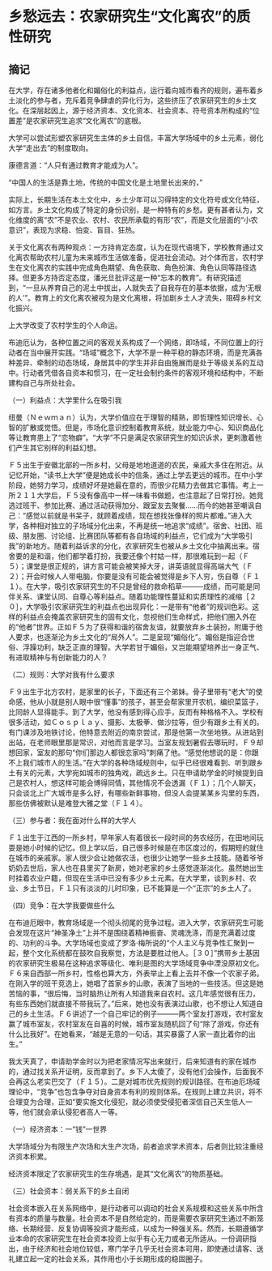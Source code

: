 # 乡愁远去：农家研究生“文化离农”的质性研究

## 摘记

在大学，存在诸多他者化和媚俗化的利益点，运行着向城市看齐的规则，遍布着乡土淡化的参与者，充斥着竞争肆虐的异化行为，这些挤压了农家研究生的乡土文化。在深层起因上，源于经济资本、文化资本、社会资本、符号资本所构成的“位置差”是农家研究生追求“文化离农”的底根。

大学可以尝试形塑农家研究生主体的乡土自信，丰富大学场域中的乡土元素，弱化大学“走出去”的制度取向。



康德言道：“人只有通过教育才能成为人”。

“中国人的生活是靠土地，传统的中国文化是土地里长出来的，”

实际上，长期生活在本土文化中，乡土少年可以习得特定的文化符号或文化特征，如方言。乡土文化构成了特定的身份识别，是一种特有的乡愁。更有甚者认为，文化维度的离“农”不是农业、农村、农民所承载的有形“农”，而是文化层面的“小农意识”，表现为求稳、怕变、盲目、狂热。

关于文化离农有两种观点：一方持肯定态度，认为在现代语境下，学校教育通过文化离农帮助农村儿童为未来城市生活做准备，促进社会流动。对个体而言，农村学生在文化离农的实践中完成角色期望、角色获取、角色扮演、角色认同等路径选择。但更多方持否定态度，潘光旦批评这是一种“忘本的教育”。有研究描述到，“一旦从养育自己的泥土中拔出，人就失去了自我存在的基本依据，成为‘无根的人’”。教育上的文化离农被视为是文化离根，将加剧乡土人才流失，阻碍乡村文化振兴。

上大学改变了农村学生的个人命运。

布迪厄认为，各种位置之间的客观关系构成了一个网络，即场域，不同位置上的行动者在当中展开实践。“场域”概念下，大学不是一种平稳的静态环境，而是充满各种差异、牵制的动态场域，身居其中的学生并非自由施展而是处于等级关系的互动中。行动者凭借各自资本和惯习，在一定社会制约条件的客观环境和结构中，不断建构自己与所处社会。

（一）利益点：大学里什么在吸引我

纽曼（Ｎｅｗｍａｎ）认为，大学价值应在于理智的精熟，即哲理性知识增长、心智的扩散或觉悟。但是，市场化意识控制着教育系统，就业能力中心、知识商品化等让教育患上了“恋物癖”。“大学”不只是满足农家研究生的知识诉求，更刺激着他们产生其它别样的利益幻想。

Ｆ５出生于安徽北部的一所乡村，父母是地地道道的农民，亲戚大多住在附近。从记忆开始，“读书上大学”便是她成长中的信条，通过上学去更远的城市。在中小学阶段，她努力学习，成绩好坏是她最在意的，而很少花精力去做其它事情。考上一所２１１大学后，Ｆ５没有像高中一样一味看书做题，也注意起了日常打扮。她竞选过班干、参加比赛、通过活动获得加分、跟室友去聚餐……而今的她甚至嘲讽自己：“感觉以前就是书呆子，就顾着成绩，现在想找张像样的照片都难。”进入大学，各种相对独立的子场域分化出来，不再是统一地追求“成绩”。宿舍、社团、班级、朋友圈、讨论组、比赛团队等都有各自场域的利益点，它们成为“大学吸引我”的新地方。随着利益诉求的分化，农家研究生也被从乡土文化中抽离出来。宿舍要的是和谐，他们都学着打扮，我要还像个村姑一样，那很难玩到一起（Ｆ５）；课堂是很正规的，讲方言可能会被笑掉大牙，讲英语就显得高端大气（Ｆ２）；开会时候人人带电脑，你要是没有可能会被觉得是乡下人穷，伤自尊（Ｆ１１）。在大学，吸引农家研究生的不只是曾经的救命稻草———成绩，而可能是同伴关系、课堂认同、自尊心等利益点。随着功能理性蔓延和实质理性的减缩［２０］，大学吸引农家研究生的利益点也出现异化：一是带有“他者”的规训色彩。这样的利益点会掩盖农家研究生的固有文化，忽视他们生命样式，把他们圈入外在的“他者”世界。正如Ｆ５为了获得和谐的宿舍友谊，就要放弃乡土装扮，附庸于他人要求，也逐渐沦为乡土文化的“局外人”。二是呈现“媚俗化”。媚俗是指迎合世俗、浮躁功利，缺乏正直的理智。大学若甘于媚俗，又岂能期望培养出一身正气、有进取精神与有创新能力的人？

（二）规则：大学对我有什么要求

Ｆ９出生于北方农村，是家里的长子，下面还有三个弟妹。骨子里带有“老大”的使命感，他从小就是别人眼中很“懂事”的孩子，甚至会帮家里开农机，编织菜篮子，比同龄人显得能手。到了大学，他没有感到得心应手，反而有种格格不入。学校有很多活动，如Ｃｏｓｐｌａｙ、摄影、太极拳、做沙拉等，但少有跟乡土有关的。有门课涉及地铁讨论，他特意去附近的南京尝试，那是他第一次坐地铁。从进站到出站，在老师眼里那是常识，对他而言是学习。当室友规划暑假去哪玩时，Ｆ９却想回家，室友的那句“你们那边人都很恋家吗”刺痛了他。“感觉他想说的是：你跟不上我们城市人的生活。”在大学的各种场域规则中，似乎已经很难看到、听到跟乡土有关的元素，大学宛如城市的独角戏，疏远乡土。只在申请助学金的时候提到自己是农村人，想这样可能会博得同情，其他情况不会透漏（Ｆ１）；几个人聊天，只会谈北上广大城市是多么好，有哪些新鲜事物，但没人会提某某乡沟里的东西，那些仿佛被默认是难登大雅之堂（Ｆ１４）。

（三）参与者：我在面对什么样的大学人

Ｆ１出生于江西的一所乡村，早年家人有着很长一段时间的务农经历，在田地间玩耍是她小时候的记忆。但上学以后，自己很多时候是在市区度过的，假期短的就住在城市的亲戚家。家人很少会让她做农活，也很少让她学一些乡土技能。随着爷爷奶奶去世后，家人也在县里买了新房，她对老家的乡土感觉逐渐淡化。虽然她出生时挂着农业户籍，但现在生活中已没有多少乡土元素。在大学里，谈到乡村、农业、乡土节日，Ｆ１只有淡淡的儿时印象，已不能算是一个“正宗”的乡土人了。

（四）竞争：在大学我要做些什么

在布迪厄眼中，教育场域是一个彻头彻尾的竞争过程。进入大学，农家研究生可能会发现在这片“神圣净土”上并不是围绕着精神振奋、灵魂洗涤，而是充满着过度的、功利的斗争。大学场域也变成了罗洛·梅所说的“个人主义与竞争性汇聚到一起，整个文化系统都在鼓吹自我察觉，方法是要胜过他人。［３０］”携带乡土基因的农家研究生极易在这种追求等级化、唯利是图的大学场域竞争中湮没原初文化。Ｆ６来自西部一所乡村，性格也算大方，外表举止上看上去并不像一个农家子弟。在刚入学的班干竞选上，她唱了首家乡的山歌，表演了当地的一些技活。但这是她苦恼的事，“很后悔，当时脑热让所有人知道我来自农村。这几年感觉很有压力，有些东西她们就直接不带我玩了。”后来，她也没有表演过山歌，也不想让人知道自己的乡土生活。Ｆ６讲述了一个自己牢记的例子———两个室友打游戏，农村室友赢了城市室友，农村室友在自喜的时候，城市室友随机回了句“除了游戏，你还有什么比我好”。在她看来，“越是无意的一句话，其实暴露了人家一直比着你的出生。”

我太天真了，申请助学金时以为把老家情况写出来就行，后来知道有的家在城市的，通过找关系开证明，反而拿到了。乡下人太傻了，没有他们会操作，后面我不会再这么老实巴交了（Ｆ１５）。二是对城市优先规则的规训路径。在布迪厄场域理论中，“竞争”也包含争夺对自身资本有利的规则体系。在规则上建立共识，将不合理变为合理，正如“要实施文化侵犯，就必须使受侵犯者深信自己天生低人一等，他们就会承认侵犯者高人一等。

（一）经济资本：一“钱”一世界

大学场域分为有限生产次场和大生产次场，前者追求学术资本，后者则比较注重经济资本积累。

经济资本限定了农家研究生的生存境遇，是其“文化离农”的物质基础。

（三）社会资本：弱关系下的乡土自闭

社会资本嵌入在关系网络中，是行动者可以调动的社会关系规模和这些关系中所含有资本的质量与数量。社会资本不是自然给定的，而是需要农家研究生通过不断笼络、长期经营、反复协调等投资才能形成，以成为一种强关系。然而，长期遵循学业本命的农家研究生在社会资本投资上似乎有心无力或者无所适从。一份调研指出，由于经济和社会地位较低，寒门学子几乎无社会资本可用，即使通过请客、送礼建立起一定的社会关系，其作用也小于长期形成的稳固圈子。

